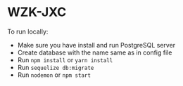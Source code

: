# WZK-JXC

To run locally:

* Make sure you have install and run PostgreSQL server
* Create database with the name same as in config file
* Run `npm install` or `yarn install`
* Run `sequelize db:migrate`
* Run `nodemon` or `npm start`
